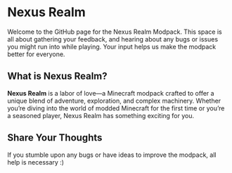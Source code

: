 # Nexus Realm

Welcome to the GitHub page for the Nexus Realm Modpack. This space is all about gathering your feedback, and hearing about any bugs or issues you might run into while playing. Your input helps us make the modpack better for everyone.

## What is Nexus Realm?

**Nexus Realm** is a labor of love—a Minecraft modpack crafted to offer a unique blend of adventure, exploration, and complex machinery. Whether you’re diving into the world of modded Minecraft for the first time or you’re a seasoned player, Nexus Realm has something exciting for you.

## Share Your Thoughts

If you stumble upon any bugs or have ideas to improve the modpack, all help is necessary :)

